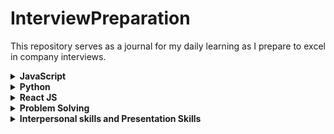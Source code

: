 # InterviewPreparation
This repository serves as a journal for my daily learning as I prepare to excel in company interviews.

<details>
  <summary><b>JavaScript</b></summary>

- [JavaScript Notes](./javascript/JavaScriptNotes.html)
- [JavaScript Interview Questions](./javascript/JavaScriptIQ.md)
</details>

<details>
  <summary><b>Python</b></summary>

- [Python Important Topics](./python/PythonImportantTopics.md)
</details>

<details>
  <summary><b>React JS</b></summary>

- [React JS Interview Questions](./react-js/ReactJsIQ.md)
</details>
<details>
  <summary><b>Problem Solving</b></summary>

- [Coding Questions](./problem-solving/CodingProblems.md)
- [Leet Code](./problem-solving/leet-code/introduction.md)
</details>

<details>
  <summary><b>Interpersonal skills and Presentation Skills</b></summary>

- [General Interview Question](./soft-skills/GeneralIQ.md)
- [Mindfullness](./soft-skills/MindFullness.md)
</details>